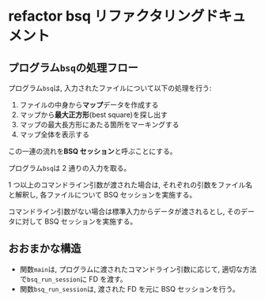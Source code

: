 # refactor bsq リファクタリングドキュメント

## プログラム`bsq`の処理フロー

プログラム`bsq`は, 入力されたファイルについて以下の処理を行う:

1. ファイルの中身から**マップ**データを作成する
2. マップから**最大正方形**(best square)を探し出す
3. マップの最大長方形にあたる箇所をマーキングする
4. マップ全体を表示する

この一連の流れを**BSQ セッション**と呼ぶことにする。

プログラム`bsq`は 2 通りの入力を取る。

1 つ以上のコマンドライン引数が渡された場合は, それぞれの引数をファイル名と解釈し, 各ファイルについて BSQ セッションを実施する。

コマンドライン引数がない場合は標準入力からデータが渡されるとし, そのデータに対して BSQ セッションを実施する。

## おおまかな構造

- 関数`main`は, プログラムに渡されたコマンドライン引数に応じて, 適切な方法で`bsq_run_session`に FD を渡す。
- 関数`bsq_run_session`は, 渡された FD を元に BSQ セッションを行う。
